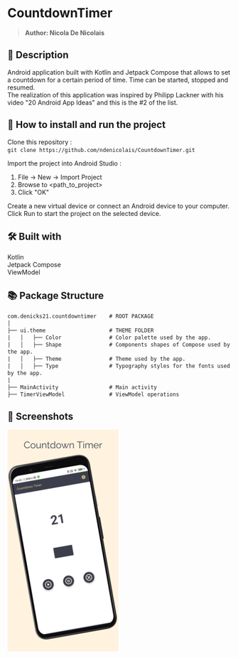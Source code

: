 # CountdownTimer
> <b>Author: Nicola De Nicolais</b>

## 📄 Description
Android application built with Kotlin and Jetpack Compose that allows to set a countdown for a certain period of time. Time can be started, stopped and resumed.<br/>
The realization of this application was inspired by Philipp Lackner with his video "20 Android App Ideas" and this is the #2 of the list.

## 🔨  How to install and run the project
Clone this repository :<br/>
`
git clone https://github.com/ndenicolais/CountdownTimer.git
`

Import the project into Android Studio :

1. File -> New -> Import Project
2. Browse to <path_to_project>
3. Click "OK"

Create a new virtual device or connect an Android device to your computer.</br>
Click Run to start the project on the selected device.

## 🛠️ Built with
Kotlin</br>
Jetpack Compose<br>
ViewModel

## 📚 Package Structure

```
com.denicks21.countdowntimer    # ROOT PACKAGE
│
├── ui.theme                    # THEME FOLDER
|   │   ├── Color               # Color palette used by the app.
|   │   ├── Shape               # Components shapes of Compose used by the app.
|   │   ├── Theme               # Theme used by the app.
|   │   ├── Type                # Typography styles for the fonts used by the app.
|
├── MainActivity                # Main activity
├── TimerViewModel              # ViewModel operations
```

## 📎 Screenshots
<p float="left">
<img height="500em" src="images/screen.png" title="CountdownTimer's screen preview">
